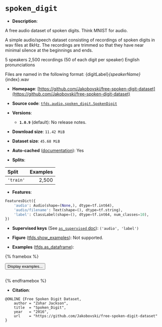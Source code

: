 <div itemscope itemtype="http://schema.org/Dataset">
  <div itemscope itemprop="includedInDataCatalog" itemtype="http://schema.org/DataCatalog">
    <meta itemprop="name" content="TensorFlow Datasets" />
  </div>
  <meta itemprop="name" content="spoken_digit" />
  <meta itemprop="description" content="A free audio dataset of spoken digits. Think MNIST for audio.&#10;&#10;A simple audio/speech dataset consisting of recordings of spoken digits in wav files at 8kHz.&#10;The recordings are trimmed so that they have near minimal silence at the beginnings and ends.&#10;&#10;5 speakers&#10;2,500 recordings (50 of each digit per speaker)&#10;English pronunciations&#10;&#10;Files are named in the following format: {digitLabel}_{speakerName}_{index}.wav&#10;&#10;To use this dataset:&#10;&#10;```python&#10;import tensorflow_datasets as tfds&#10;&#10;ds = tfds.load(&#x27;spoken_digit&#x27;, split=&#x27;train&#x27;)&#10;for ex in ds.take(4):&#10;  print(ex)&#10;```&#10;&#10;See [the guide](https://www.tensorflow.org/datasets/overview) for more&#10;informations on [tensorflow_datasets](https://www.tensorflow.org/datasets).&#10;&#10;" />
  <meta itemprop="url" content="https://www.tensorflow.org/datasets/catalog/spoken_digit" />
  <meta itemprop="sameAs" content="https://github.com/Jakobovski/free-spoken-digit-dataset" />
  <meta itemprop="citation" content="@ONLINE {Free Spoken Digit Dataset,&#10;    author = &quot;Zohar Jackson&quot;,&#10;    title  = &quot;Spoken_Digit&quot;,&#10;    year   = &quot;2016&quot;,&#10;    url    = &quot;https://github.com/Jakobovski/free-spoken-digit-dataset&quot;&#10;}" />
</div>

# `spoken_digit`

*   **Description**:

A free audio dataset of spoken digits. Think MNIST for audio.

A simple audio/speech dataset consisting of recordings of spoken digits in wav
files at 8kHz. The recordings are trimmed so that they have near minimal silence
at the beginnings and ends.

5 speakers 2,500 recordings (50 of each digit per speaker) English
pronunciations

Files are named in the following format: {digitLabel}_{speakerName}_{index}.wav

*   **Homepage**:
    [https://github.com/Jakobovski/free-spoken-digit-dataset](https://github.com/Jakobovski/free-spoken-digit-dataset)

*   **Source code**:
    [`tfds.audio.spoken_digit.SpokenDigit`](https://github.com/tensorflow/datasets/tree/master/tensorflow_datasets/audio/spoken_digit/spoken_digit.py)

*   **Versions**:

    *   **`1.0.9`** (default): No release notes.

*   **Download size**: `11.42 MiB`

*   **Dataset size**: `45.68 MiB`

*   **Auto-cached**
    ([documentation](https://www.tensorflow.org/datasets/performances#auto-caching)):
    Yes

*   **Splits**:

Split     | Examples
:-------- | -------:
`'train'` | 2,500

*   **Features**:

```python
FeaturesDict({
    'audio': Audio(shape=(None,), dtype=tf.int64),
    'audio/filename': Text(shape=(), dtype=tf.string),
    'label': ClassLabel(shape=(), dtype=tf.int64, num_classes=10),
})
```

*   **Supervised keys** (See
    [`as_supervised` doc](https://www.tensorflow.org/datasets/api_docs/python/tfds/load#args)):
    `('audio', 'label')`

*   **Figure**
    ([tfds.show_examples](https://www.tensorflow.org/datasets/api_docs/python/tfds/visualization/show_examples)):
    Not supported.

*   **Examples**
    ([tfds.as_dataframe](https://www.tensorflow.org/datasets/api_docs/python/tfds/as_dataframe)):

<!-- mdformat off(HTML should not be auto-formatted) -->

{% framebox %}

<button id="displaydataframe">Display examples...</button>
<div id="dataframecontent" style="overflow-x:scroll"></div>
<script src="https://www.gstatic.com/external_hosted/jquery2.min.js"></script>
<script>
var url = "https://storage.googleapis.com/tfds-data/visualization/dataframe/spoken_digit-1.0.9.html";
$(document).ready(() => {
  $("#displaydataframe").click((event) => {
    // Disable the button after clicking (dataframe loaded only once).
    $("#displaydataframe").prop("disabled", true);

    // Pre-fetch and display the content
    $.get(url, (data) => {
      $("#dataframecontent").html(data);
    }).fail(() => {
      $("#dataframecontent").html(
        'Error loading examples. If the error persist, please open '
        + 'a new issue.'
      );
    });
  });
});
</script>

{% endframebox %}

<!-- mdformat on -->

*   **Citation**:

```
@ONLINE {Free Spoken Digit Dataset,
    author = "Zohar Jackson",
    title  = "Spoken_Digit",
    year   = "2016",
    url    = "https://github.com/Jakobovski/free-spoken-digit-dataset"
}
```

